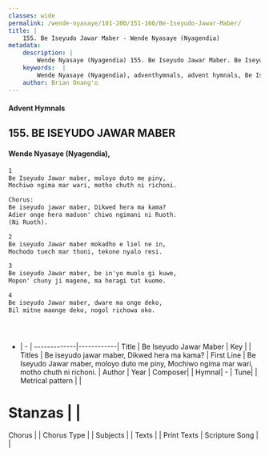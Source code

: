 ```yaml
---
classes: wide
permalink: /wende-nyasaye/101-200/151-160/Be-Iseyudo-Jawar-Maber/
title: |
    155. Be Iseyudo Jawar Maber - Wende Nyasaye (Nyagendia)
metadata:
    description: |
        Wende Nyasaye (Nyagendia) 155. Be Iseyudo Jawar Maber. Be Iseyudo Jawar maber, moloyo duto me piny,  Mochiwo ngima mar wari, motho chuth ni richoni.  Chorus: Be iseyudo jawar maber, Dikwed hera ma kama?  Adier onge hera maduon' chiwo ngimani ni Ruoth.  (Ni Ruoth).  
    keywords:  |
        Wende Nyasaye (Nyagendia), adventhymnals, advent hymnals, Be Iseyudo Jawar Maber, Be Iseyudo Jawar maber, moloyo duto me piny,  Mochiwo ngima mar wari, motho chuth ni richoni.. Be iseyudo jawar maber, Dikwed hera ma kama? 
    author: Brian Onang'o
---
```


#### Advent Hymnals
## 155. BE ISEYUDO JAWAR MABER
####  Wende Nyasaye (Nyagendia),

```txt
1
Be Iseyudo Jawar maber, moloyo duto me piny, 
Mochiwo ngima mar wari, motho chuth ni richoni.

Chorus:
Be iseyudo jawar maber, Dikwed hera ma kama? 
Adier onge hera maduon' chiwo ngimani ni Ruoth. 
(Ni Ruoth).

2
Be iseyudo Jawar maber mokadho e liel ne in, 
Mochodo tuech mar thoni, tekone nyalo resi.

3
Be iseyudo Jawar maber, be in'yo muolo gi kuwe,
Mopon' chuny ji magene, ma heragi tut kuome.

4
Be iseyudo Jawar maber, dware ma onge deko, 
Bil mitne maonge deko, nogol richowa oko.





```

- |   -  |
-------------|------------|
Title | Be Iseyudo Jawar Maber |
Key |  |
Titles | Be iseyudo jawar maber, Dikwed hera ma kama?  |
First Line | Be Iseyudo Jawar maber, moloyo duto me piny,  Mochiwo ngima mar wari, motho chuth ni richoni. |
Author | 
Year | 
Composer| |
Hymnal|  - |
Tune|  |
Metrical pattern | |
# Stanzas |  |
Chorus |  |
Chorus Type |  |
Subjects | |
Texts |  |
Print Texts | 
Scripture Song |  |
    
